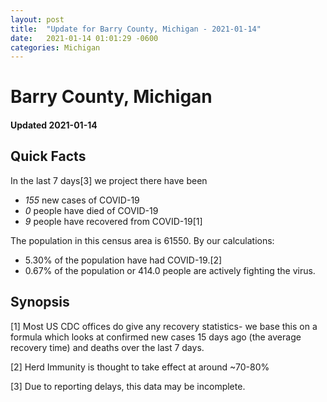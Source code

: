 ```yaml
---
layout: post
title:  "Update for Barry County, Michigan - 2021-01-14"
date:   2021-01-14 01:01:29 -0600
categories: Michigan
---
```


# Barry County, Michigan
#### Updated 2021-01-14

## Quick Facts

In the last 7 days[3] we project there have been
- *155* new cases of COVID-19
- *0* people have died of COVID-19
- *9* people have recovered from COVID-19[1]

The population in this census area is 61550. By our calculations:
- 5.30% of the population have had COVID-19.[2]
- 0.67% of the population or 414.0 people are actively fighting the virus.

## Synopsis




[1] Most US CDC offices do give any recovery statistics- we base this on a formula which looks at confirmed new cases
15 days ago (the average recovery time) and deaths over the last 7 days.

[2] Herd Immunity is thought to take effect at around ~70-80%

[3] Due to reporting delays, this data may be incomplete.
 
    
